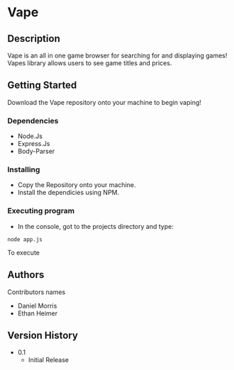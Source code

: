 # Vape

## Description
Vape is an all in one game browser for searching for and displaying games! Vapes library allows users to see game titles and prices. 

## Getting Started

Download the Vape repository onto your machine to begin vaping!

### Dependencies

* Node.Js
* Express.Js
* Body-Parser

### Installing

* Copy the Repository onto your machine.
* Install the dependicies using NPM.

### Executing program

* In the console, got to the projects directory and type:
```
node app.js
```
To execute

## Authors

Contributors names

* Daniel Morris
* Ethan Heimer
  
## Version History

* 0.1
    * Initial Release
